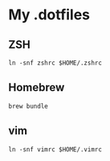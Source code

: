 # My .dotfiles

## ZSH

```
ln -snf zshrc $HOME/.zshrc
```

## Homebrew

```
brew bundle
```

## vim

```
ln -snf vimrc $HOME/.vimrc
```